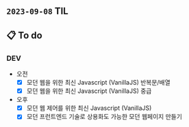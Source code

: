 ## `2023-09-08` TIL

## 📋 To do

### DEV

- 오전
    - [x]  모던 웹을 위한 최신 Javascript (VanillaJS) 반복문/배열
    - [x]  모던 웹을 위한 최신 Javascript (VanillaJS) 중급
- 오후
    - [x]  모던 웹 제어를 위한 최신 Javascript (VanillaJS)
    - [x]  모던 프런트엔드 기술로 상용화도 가능한 모던 웹페이지 만들기